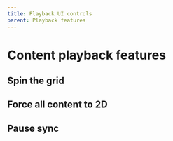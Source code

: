 ```yaml
---
title: Playback UI controls
parent: Playback features
---
```


# Content playback features

## Spin the grid

## Force all content to 2D

## Pause sync

